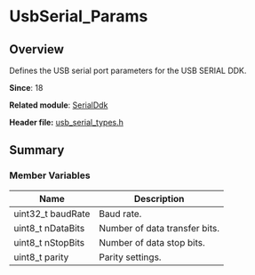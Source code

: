 # UsbSerial_Params

## Overview

Defines the USB serial port parameters for the USB SERIAL DDK.

**Since**: 18

**Related module**: [SerialDdk](capi-serialddk.md)

**Header file:** [usb_serial_types.h](capi-usb-serial-types-h.md)

## Summary

### Member Variables

| Name| Description|
| -- | -- |
| uint32_t baudRate | Baud rate.|
| uint8_t nDataBits | Number of data transfer bits.|
| uint8_t nStopBits | Number of data stop bits.|
| uint8_t parity | Parity settings.|
